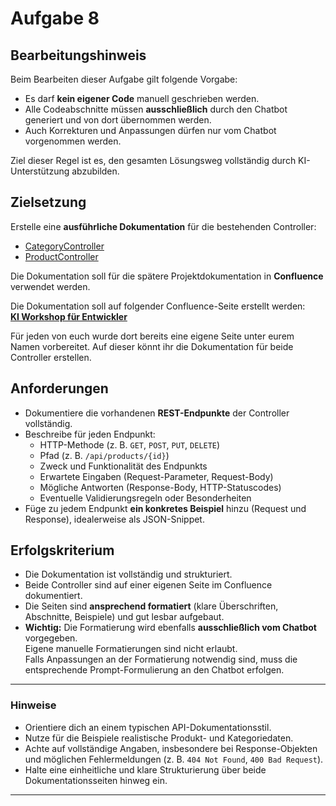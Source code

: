 # Aufgabe 8

## Bearbeitungshinweis

Beim Bearbeiten dieser Aufgabe gilt folgende Vorgabe:

- Es darf **kein eigener Code** manuell geschrieben werden.
- Alle Codeabschnitte müssen **ausschließlich** durch den Chatbot generiert und von dort übernommen werden.
- Auch Korrekturen und Anpassungen dürfen nur vom Chatbot vorgenommen werden.

Ziel dieser Regel ist es, den gesamten Lösungsweg vollständig durch KI-Unterstützung abzubilden.

## Zielsetzung

Erstelle eine **ausführliche Dokumentation** für die bestehenden Controller:

- [CategoryController](../../ProductApiApplication/src/main/java/org/example/rest/CategoryController.java)
- [ProductController](../../ProductApiApplication/src/main/java/org/example/rest/ProductController.java)

Die Dokumentation soll für die spätere Projektdokumentation in **Confluence** verwendet werden.

Die Dokumentation soll auf folgender Confluence-Seite erstellt werden:  
**[KI Workshop für Entwickler](https://jira.s-und-n.de/confluence/pages/viewpage.action?pageId=280428589)**

Für jeden von euch wurde dort bereits eine eigene Seite unter eurem Namen vorbereitet.
Auf dieser könnt ihr die Dokumentation für beide Controller erstellen.

## Anforderungen

- Dokumentiere die vorhandenen **REST-Endpunkte** der Controller vollständig.
- Beschreibe für jeden Endpunkt:
  - HTTP-Methode (z. B. `GET`, `POST`, `PUT`, `DELETE`)
  - Pfad (z. B. `/api/products/{id}`)
  - Zweck und Funktionalität des Endpunkts
  - Erwartete Eingaben (Request-Parameter, Request-Body)
  - Mögliche Antworten (Response-Body, HTTP-Statuscodes)
  - Eventuelle Validierungsregeln oder Besonderheiten
- Füge zu jedem Endpunkt **ein konkretes Beispiel** hinzu (Request und Response), idealerweise als JSON-Snippet.

## Erfolgskriterium

- Die Dokumentation ist vollständig und strukturiert.
- Beide Controller sind auf einer eigenen Seite im Confluence dokumentiert.
- Die Seiten sind **ansprechend formatiert** (klare Überschriften, Abschnitte, Beispiele) und gut lesbar aufgebaut.
- **Wichtig:** Die Formatierung wird ebenfalls **ausschließlich vom Chatbot** vorgegeben.  
  Eigene manuelle Formatierungen sind nicht erlaubt.  
  Falls Anpassungen an der Formatierung notwendig sind, muss die entsprechende Prompt-Formulierung an den Chatbot erfolgen.

---

### Hinweise

- Orientiere dich an einem typischen API-Dokumentationsstil.
- Nutze für die Beispiele realistische Produkt- und Kategoriedaten.
- Achte auf vollständige Angaben, insbesondere bei Response-Objekten und möglichen Fehlermeldungen (z. B. `404 Not Found`, `400 Bad Request`).
- Halte eine einheitliche und klare Strukturierung über beide Dokumentationsseiten hinweg ein.

---